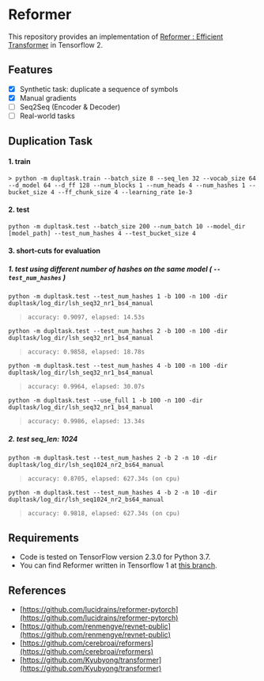 # Reformer 
This repository provides an implementation of [Reformer : Efficient Transformer](https://openreview.net/pdf?id=rkgNKkHtvB) in Tensorflow 2.

## Features
- [x] Synthetic task: duplicate a sequence of symbols 
- [x] Manual gradients
- [ ] Seq2Seq (Encoder & Decoder)
- [ ] Real-world tasks

## Duplication Task
#### 1. train
```
> python -m dupltask.train --batch_size 8 --seq_len 32 --vocab_size 64 --d_model 64 --d_ff 128 --num_blocks 1 --num_heads 4 --num_hashes 1 --bucket_size 4 --ff_chunk_size 4 --learning_rate 1e-3
```

#### 2. test
```
python -m dupltask.test --batch_size 200 --num_batch 10 --model_dir [model_path] --test_num_hashes 4 --test_bucket_size 4
```

#### 3. short-cuts for evaluation
##### 1. test using different number of hashes on the same model ( `--test_num_hashes` )
```
python -m dupltask.test --test_num_hashes 1 -b 100 -n 100 -dir dupltask/log_dir/lsh_seq32_nr1_bs4_manual
```
> `accuracy: 0.9097, elapsed: 14.53s`
```
python -m dupltask.test --test_num_hashes 2 -b 100 -n 100 -dir dupltask/log_dir/lsh_seq32_nr1_bs4_manual
```
> `accuracy: 0.9858, elapsed: 18.78s`
```
python -m dupltask.test --test_num_hashes 4 -b 100 -n 100 -dir dupltask/log_dir/lsh_seq32_nr1_bs4_manual
```
> `accuracy: 0.9964, elapsed: 30.07s`
```
python -m dupltask.test --use_full 1 -b 100 -n 100 -dir dupltask/log_dir/lsh_seq32_nr1_bs4_manual
```
> `accuracy: 0.9986, elapsed: 13.34s`

##### 2. test seq_len: 1024
```
python -m dupltask.test --test_num_hashes 2 -b 2 -n 10 -dir dupltask/log_dir/lsh_seq1024_nr2_bs64_manual
```
> `accuracy: 0.8705, elapsed: 627.34s (on cpu)`
```
python -m dupltask.test --test_num_hashes 4 -b 2 -n 10 -dir dupltask/log_dir/lsh_seq1024_nr2_bs64_manual
```
> `accuracy: 0.9818, elapsed: 627.34s (on cpu)`

## Requirements
* Code is tested on TensorFlow version 2.3.0 for Python 3.7.
* You can find Reformer written in Tensorflow 1 at [this branch](https://github.com/twidddj/tf-reformer/tree/tf1).

## References
- [https://github.com/lucidrains/reformer-pytorch](https://github.com/lucidrains/reformer-pytorch)
- [https://github.com/renmengye/revnet-public](https://github.com/renmengye/revnet-public)
- [https://github.com/cerebroai/reformers](https://github.com/cerebroai/reformers)
- [https://github.com/Kyubyong/transformer](https://github.com/Kyubyong/transformer)
